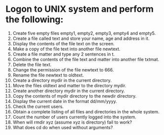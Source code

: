 # Logon to UNIX system and perform the following:
1. Create five empty files empty1, empty2, empty3, empty4 and empty5.
2. Create a file called text and store your name, age and address in it.
3. Display the contents of the file text on the screen.
4. Make a copy of the file text into another file newtext.
5. Create a file matter and type any 2 sentences in t.
6. Combine the contents of the file text and matter into another file txtmat.
7. Delete the file text.
8. Change the permission of the file newtext to 666.
9. Rename the file newtext to oldtext.
10. Create a directory mydir in the current directory.
11. Move the files oldtext and matter to the directory mydir.
12. Create another directory mydir in the current directory.
13. Copy the contents of mydir directory to the newdir directory.
14. Display the current date in the format dd/mm/yyyy.
15. Check the current users.
16. Obtain a complete listing of all files and directories in the whole system.
17. Count the number of users currently logged into the system.
18. When will rmdir xyz (assume xyz is directory) fail to work?
19. What does cd do when used without arguments?
